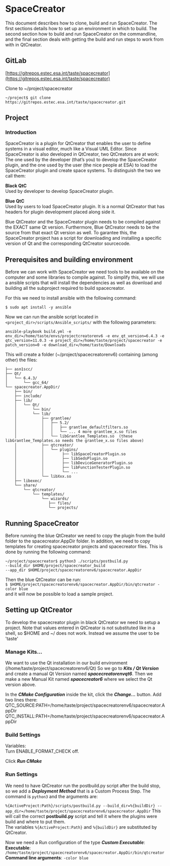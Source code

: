 # SpaceCreator
This document describes how to clone, build and run SpaceCreator. The first sections
details how to set up an environment in which to build. The second section how to build and run
SpaceCreator on the commandline, and the final section deals with getting the build and run
steps to work from with in QtCreator.

## GitLab
[https://gitrepos.estec.esa.int/taste/spacecreator](https://gitrepos.estec.esa.int/taste/spacecreator)

Clone to ~/project/spacecreator
```commandline
~/project$ git clone https://gitrepos.estec.esa.int/taste/spacecreator.git
```

## Project

### Introduction
SpaceCreator is a plugin for QtCreator that enables the user to define systems in a visual editor, much like a Visual UML Editor. Since SpaceCreator is also developed in QtCreator, two QtCreators are at work: The one used by the developer (that’s you) to develop the SpaceCreator plugin, and the one used by the user (the nice people at ESA) to load the SpaceCreator plugin and create space systems. To distinguish the two we call them:

**Black QtC**<br>
Used by developer to develop SpaceCreator plugin.

**Blue QtC**<br>
Used by users to load SpaceCreator plugin. It is a normal QtCreator that has headers for plugin development placed along side it.

Blue QtCreator and the SpaceCreator plugin needs to be compiled against the EXACT same Qt version. Furthermore, Blue QtCreator needs to be the source from that exact Qt version as well. To garantee this, the SpaceCreator project has a script for downloading and installing a specific version of Qt and the corresponding QtCreator sourcecode.

## Prerequisites and building environment
Before we can work with SpaceCreator we need tools to be available on the computer
and some libraries to compile against. To simplify this, we will use a ansible scripts that will install the dependencies
as well as download and building all the subproject required to build spacecreator.

For this we need to install ansible with the following command: <br>

`$ sudo apt install -y ansible`


Now we can run the ansible script located in `<project_dir>/scripts/Ansible_scripts/` with the following parameters:

`ansible-playbook build.yml
-e env_dir=/home/taste/envs/projectcreatorenv6
-e env_qt_version=6.4.3
-e qtc_version=11.0.3
-e project_dir=/home/taste/project/spacecreator
-e patch_version=0
-e download_dir=/home/taste/Downloads
`

This will create a folder (~/project/spacecreatorenv6) containing (among other) the files:
```
├── asn1scc/
├── Qt/
│   └── 6.4.3/
│       └── gcc_64/
└── spacecreator.AppDir/
    ├── bin/
    ├── include/
    ├── lib/
    │   └── Qt/
    │       └── bin/
    │       └── lib/
    │           ├── grantlee/
    │           │   ├── 5.2/
    │           │   │   ├── grantlee_defaultfilters.so
    │           │   │   └── ... 4 more grantlee_x.so files
    │           │   └── libGrantlee_Templates.so  (these libGrantlee_Templates.so needs the grantlee_x.so files above)
    │           ├── qtcreator/
    │           │   └── plugins/
    │           │        ├── libSpaceCreatorPlugin.so
    │           │        ├── libSedsPlugin.so
    │           │        ├── libDeviceGeneratorPlugin.so
    │           │        ├── libFunctionTesterPlugin.so
    │           │        └── ...
    │           └── libXxx.so
    ├── libexec/
    └── share/
        └── qtcreator/
            └── templates/
                └── wizards/
                   ├── files/
                   └── projects/

```

## Running SpaceCreator

Before running the blue QtCreator we need to copy the plugin from the build folder
to the spacecreator.AppDir folder.
In addition, we need to copy templates for creating spacecreator projects and spacecreator files.
This is done by running the following command:
```commandline
~/project/spacecreator$ python3 ./scripts/postbuild.py
--build_dir $HOME/project/spacecreator_build
--app_dir $HOME/project/spacecreatorenv6/spacecreator.AppDir
```

Then the blue QtCreator can be run:<br>
`$ $HOME/project/spacecreatorenv6/spacecreator.AppDir/bin/qtcreator -color blue`<br>
and it will now be possible to load a sample project.



## Setting up QtCreator
To develop the spacecreator plugin in black QtCreator we need to setup a project.
Note that values entered in QtCreator is not substituted like in a shell, so
$HOME and ~/ does not work. Instead we assume the user to be 'taste'

### Manage Kits...
We want to use the Qt installation in our build environment (/home/taste/project/spacecreatorenv6/Qt)
So we go to ***Kits / Qt Version*** and create a manual Qt Version named ***spacecreatorenvqt6***.
Then we make a new Manual Kit named ***spacecreator6*** where we select the Qt version above.

In the ***CMake Configuration*** inside the kit, click the ***Change...*** button.
Add two lines there:<br>
QTC_SOURCE:PATH=/home/taste/project/spacecreatorenv6/spacecreator.AppDir<br>
QTC_INSTALL:PATH=/home/taste/project/spacecreatorenv6/spacecreator.AppDir


### Build Settings
Variables:<br>
Turn ENABLE_FORMAT_CHECK off.

Click ***Run CMake***

### Run Settings
We need to have QtCreator run the postbuild.py script after the build stop, so we add a
***Deployment Method*** that is a Custom Process Step. The command is
`python3` and the arguments are:

`%{ActiveProject:Path}/scripts/postbuild.py --build_dir=%{buildDir} --app_dir=/home/taste/project/spacecreatorenv6/spacecreator.AppDir`
This will call the correct **postbuild.py** script and tell it where the plugins were build and where to put them.<br>
The variables `%{ActiveProject:Path}` and `%{buildDir}` are substituted by QtCreator.

Now we need a Run configuration of the type ***Custom Executable***:<br>
**Executable**: `/home/taste/project/spacecreatorenv6/spacecreator.AppDir/bin/qtcreator`<br>
**Command line arguments**: `-color blue`



